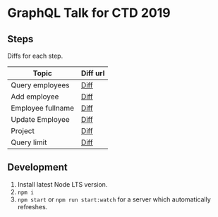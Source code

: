 # GraphQL Talk for CTD 2019

## Steps
Diffs for each step.

| Topic | Diff url |
| --- | --- |
| Query employees | [Diff](https://github.com/danielsuter/ctd-graphql/compare/1-demo-start...2-start-add-employee) |
| Add employee | [Diff](https://github.com/danielsuter/ctd-graphql/compare/2-start-add-employee...3-start-employee-fullname) |
| Employee fullname | [Diff](https://github.com/danielsuter/ctd-graphql/compare/3-start-employee-fullname...4-start-update-employee) |
| Update Employee | [Diff](https://github.com/danielsuter/ctd-graphql/compare/4-start-update-employee...5-start-projects) |
| Project | [Diff](https://github.com/danielsuter/ctd-graphql/compare/5-start-projects...6-start-query-limit) |
| Query limit | [Diff](https://github.com/danielsuter/ctd-graphql/compare/6-start-query-limit...7-end-query-limit) |

## Development
1. Install latest Node LTS version.
2. `npm i`
3. `npm start` or `npm run start:watch` for a server which automatically refreshes.



